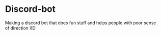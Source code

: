 # Discord-bot
Making a discord bot that does fun stuff and helps people with poor sense of direction XD
